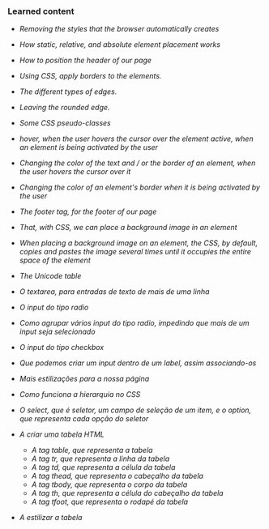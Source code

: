 ### Learned content

* *Removing the styles that the browser automatically creates* 
* *How static, relative, and absolute element placement works*
* *How to position the header of our page*

* *Using CSS, apply borders to the elements.*
* *The different types of edges.*
* *Leaving the rounded edge.*

* *Some CSS pseudo-classes*
* *hover, when the user hovers the cursor over the element
active, when an element is being activated by the user*
* *Changing the color of the text and / or the border of an element, when the user hovers the cursor over it*
* *Changing the color of an element's border when it is being activated by the user*

* *The footer tag, for the footer of our page* 
* *That, with CSS, we can place a background image in an element*
* *When placing a background image on an element, the CSS, by default, copies and pastes the image several times until it occupies the entire space of the element*
* *The Unicode table*

* *O textarea, para entradas de texto de mais de uma linha*
* *O input do tipo radio*
* *Como agrupar vários input do tipo radio, impedindo que mais de um input seja selecionado*
* *O input do tipo checkbox*
* *Que podemos criar um input dentro de um label, assim associando-os*
* *Mais estilizações para a nossa página*
* *Como funciona a hierarquia no CSS*
* *O select, que é seletor, um campo de seleção de um item, e o option, que representa cada opção do seletor*

* *A criar uma tabela HTML*
    * *A tag table, que representa a tabela*
    * *A tag tr, que representa a linha da tabela*
   * *A tag td, que representa a célula da tabela*
   * *A tag thead, que representa o cabeçalho da tabela*
   * *A tag tbody, que representa o corpo da tabela*
   * *A tag th, que representa a célula do cabeçalho da tabela*
   * *A tag tfoot, que representa o rodapé da tabela*
* *A estilizar a tabela*